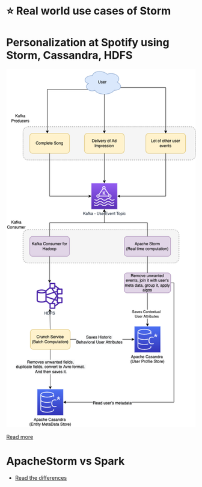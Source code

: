 # :star: Real world use cases of Storm

# Personalization at Spotify using Storm, Cassandra, HDFS

![](../../../13_TechStacksRealWorld/PersonalizationSpotify/PersonalizationSpotify.drawio.png)

[Read more](../../../13_TechStacksRealWorld/PersonalizationSpotify)

# ApacheStorm vs Spark
- [Read the differences](https://phoenixnap.com/kb/apache-storm-vs-spark)